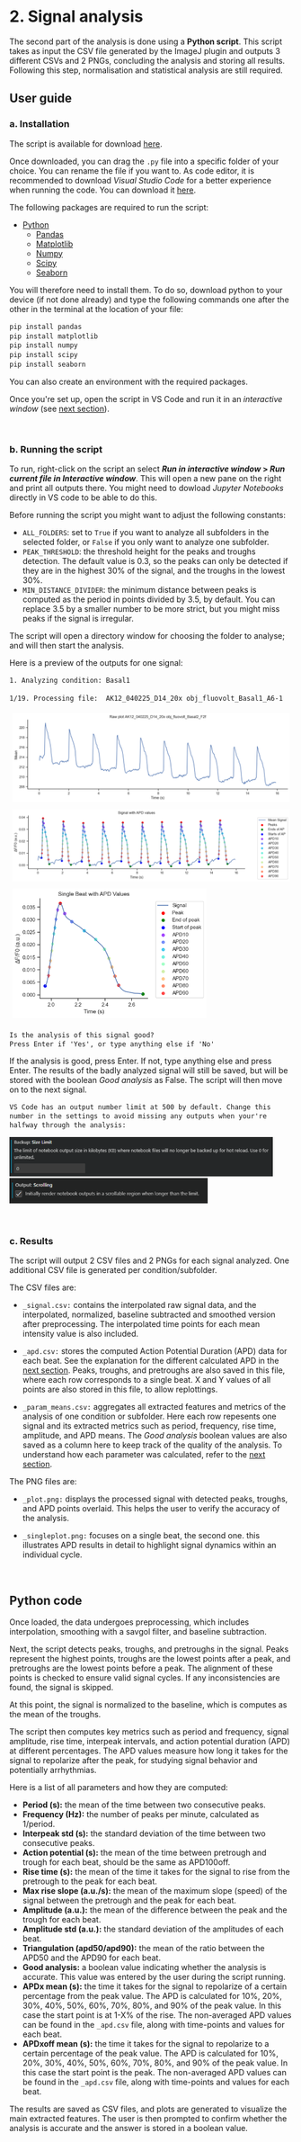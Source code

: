 
# 2. Signal analysis

The second part of the analysis is done using a **Python script**. This script takes as input the CSV file generated by the ImageJ plugin and outputs 3 different CSVs and 2 PNGs, concluding the analysis and storing all results. Following this step, normalisation and statistical analysis are still required.


## User guide 

### a. Installation

The script is available for download [here](https://github.com/matou1604/fluovoltanalysis_py/blob/main/feature_extraction.py). 

Once downloaded, you can drag the `.py` file into a specific folder of your choice. You can rename the file if you want to. As code editor, it is recommended to download *Visual Studio Code* for a better experience when running the code. You can download it [here](https://code.visualstudio.com/).

The following packages are required to run the script:
- [Python](https://www.python.org/downloads/)
  - [Pandas](https://pandas.pydata.org/)
  - [Matplotlib](https://matplotlib.org/)
  - [Numpy](https://numpy.org/)
  - [Scipy](https://www.scipy.org/)
  - [Seaborn](https://seaborn.pydata.org/)

You will therefore need to install them. To do so, download python to your device (if not done already) and type the following commands one after the other in the terminal at the location of your file:

```bash
pip install pandas
pip install matplotlib
pip install numpy
pip install scipy
pip install seaborn
```
You can also create an environment with the required packages.

Once you're set up, open the script in VS Code and run it in an *interactive window* (see [next section](#b-running-the-script)).

<br>

### b. Running the script

To run, right-click on the script an select ***Run in interactive window* > *Run current file in Interactive window***. This will open a new pane on the right and print all outputs there. You might need to dowload *Jupyter Notebooks* directly in VS code to be able to do this.

Before running the script you might want to adjust the following constants:
- `ALL_FOLDERS`: set to `True` if you want to analyze all subfolders in the selected folder, or `False` if you only want to analyze one subfolder.
- `PEAK_THRESHOLD`: the threshold height for the peaks and troughs detection. The default value is 0.3, so the peaks can only be detected if they are in the highest 30% of the signal, and the troughs in the lowest 30%.
- `MIN_DISTANCE_DIVIDER`: the minimum distance between peaks is computed as the period in points divided by 3.5, by default. You can replace 3.5 by a smaller number to be more strict, but you might miss peaks if the signal is irregular.

The script will open a directory window for choosing the folder to analyse; and will then start the analysis. 

Here is a preview of the outputs for one signal:

```
1. Analyzing condition: Basal1

1/19. Processing file:  AK12_040225_D14_20x obj_fluovolt_Basal1_A6-1
```

<div style="padding: 5px;">
  <img style="text-align: center;" src="_images\D14_Basal2_F2f_raw.png">
</div>

<div style="padding: 5px;">
  <img style="text-align: center;" src="_images\D14_Basal2_F2f_apd.png">
</div>

<div style="padding: 5px; ">
  <img style="text-align: center; width:70%" src="_images\D14_Basal2_F2f_apdonebeat.png">
</div>

```
Is the analysis of this signal good? 
Press Enter if 'Yes', or type anything else if 'No'
```

If the analysis is good, press Enter. If not, type anything else and press Enter. The results of the badly analyzed signal will still be saved, but will be stored with the boolean *Good analysis* as False. The script will then move on to the next signal.

```{warning}
VS Code has an output number limit at 500 by default. Change this number in the settings to avoid missing any outputs when your're halfway through the analysis:
```
<img style="text-align: center; width:93%; margin-top: 0px;" src="_images/size_limit.png"><img style="text-align: center; width:70%;" src="_images/scroll.png">

<br>

### c. Results

The script will output 2 CSV files and 2 PNGs for each signal analyzed. One additional CSV file is generated per condition/subfolder. 

The CSV files are:

- `_signal.csv:` contains the interpolated raw signal data, and the interpolated, normalized, baseline subtracted and smoothed version after preprocessing. The interpolated time points for each mean intensity value is also included.

- `_apd.csv:` stores the computed Action Potential Duration (APD) data for each beat. See the explanation for the different calculated APD in the [next section](#python-code). Peaks, troughs, and pretroughs are also saved in this file, where each row corresponds to a single beat. X and Y values of all points are also stored in this file, to allow replottings.

- `_param_means.csv:` aggregates all extracted features and metrics of the analysis of one condition or subfolder. Here each row repesents one signal and its extracted metrics such as period, frequency, rise time, amplitude, and APD means. The *Good analysis* boolean values are also saved as a column here to keep track of the quality of the analysis. To understand how each parameter was calculated, refer to the [next section](#python-code).

The PNG files are:

- `_plot.png:` displays the processed signal with detected peaks, troughs, and APD points overlaid. This helps the user to verify the accuracy of the analysis.

- `_singleplot.png:` focuses on a single beat, the second one. this illustrates APD results in detail to highlight signal dynamics within an individual cycle.


<br>

## Python code

Once loaded, the data undergoes preprocessing, which includes interpolation, smoothing with a savgol filter, and baseline subtraction.

Next, the script detects peaks, troughs, and pretroughs in the signal. Peaks represent the highest points, troughs are the lowest points after a peak, and pretroughs are the lowest points before a peak. The alignment of these points is checked to ensure valid signal cycles. If any inconsistencies are found, the signal is skipped. 

At this point, the signal is normalized to the baseline, which is computes as the mean of the troughs.

The script then computes key metrics such as period and frequency, signal amplitude, rise time, interpeak intervals, and action potential duration (APD) at different percentages. The APD values measure how long it takes for the signal to repolarize after the peak, for studying signal behavior and potentially arrhythmias.

Here is a list of all parameters and how they are computed: 
- **Period (s):** the mean of the time between two consecutive peaks.
- **Frequency (Hz):** the number of peaks per minute, calculated as 1/period.
- **Interpeak std (s):** the standard deviation of the time between two consecutive peaks.
- **Action potential (s):** the mean of the time between pretrough and trough for each beat, should be the same as APD100off.
- **Rise time (s):** the mean of the time it takes for the signal to rise from the pretrough to the peak for each beat.
- **Max rise slope (a.u./s):** the mean of the maximum slope (speed) of the signal between the pretrough and the peak for each beat.
- **Amplitude (a.u.):** the mean of the difference between the peak and the trough for each beat.
- **Amplitude std (a.u.):** the standard deviation of the amplitudes of each beat.
- **Triangulation (apd50/apd90):** the mean of the ratio between the APD50 and the APD90 for each beat.
- **Good analysis:** a boolean value indicating whether the analysis is accurate. This value was entered by the user during the script running.
- **APDx mean (s):** the time it takes for the signal to repolarize of a certain percentage from the peak value. The APD is calculated for 10%, 20%, 30%, 40%, 50%, 60%, 70%, 80%, and 90% of the peak value. In this case the start point is at 1-X% of the rise. The non-averaged APD values can be found in the `_apd.csv` file, along with time-points and values for each beat.
- **APDxoff mean (s):** the time it takes for the signal to repolarize to a certain percentage of the peak value. The APD is calculated for 10%, 20%, 30%, 40%, 50%, 60%, 70%, 80%, and 90% of the peak value. In this case the start point is the peak. The non-averaged APD values can be found in the `_apd.csv` file, along with time-points and values for each beat.

The results are saved as CSV files, and plots are generated to visualize the main extracted features. The user is then prompted to confirm whether the analysis is accurate and the answer is stored in a boolean value. 

